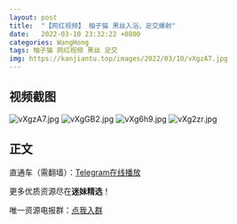 ```yaml
---
layout: post
title:  "【网红视频】 柚子猫 黑丝入浴，足交爆射"
date:   2022-03-10 23:32:22 +0800
categories: WangHong
tags: 柚子猫 网红视频 黑丝 足交
img: https://kanjiantu.top/images/2022/03/10/vXgzA7.jpg
---
```



## 视频截图

![vXgzA7.jpg](https://kanjiantu.top/images/2022/03/10/vXgzA7.jpg)
![vXgGB2.jpg](https://kanjiantu.top/images/2022/03/10/vXgGB2.jpg)
![vXg6h9.jpg](https://kanjiantu.top/images/2022/03/10/vXg6h9.jpg)
![vXg2zr.jpg](https://kanjiantu.top/images/2022/03/10/vXg2zr.jpg)

## 正文

直通车（需翻墙）：[Telegram在线播放](https://t.me/mimeijingxuan/15)

更多优质资源尽在**迷妹精选**！

唯一资源电报群：[点我入群](https://t.me/mimeijingxuan)


